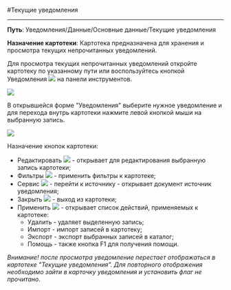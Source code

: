 ﻿#Текущие уведомления 

----------
**Путь**: Уведомления/Данные/Основные данные/Текущие уведомления

**Назначение картотеки**: Картотека предназначена для хранения и просмотра текущих непрочитанных уведомлений.

Для просмотра текущих непрочитанных уведомлений откройте картотеку по указанному пути или воспользуйтесь кнопкой  Уведомления ![](topic:.AddFiles.Btn_notif.png) на панели инструментов.

![](topic:.AddFiles.Screenshot_2109.jpg)

В открывшейся форме "Уведомления" выберите нужное уведомление и для перехода внутрь картотеки нажмите левой кнопкой мыши на выбранную запись. 

![](topic:.AddFiles.Screenshot_2111.jpg)

Назначение кнопок картотеки:

* Редактировать  ![](topic:.AddFiles.Btn_Edit.png)  - открывает для редактирования выбранную запись картотеки;
* Фильтры  ![](topic:.AddFiles.Btn_Filter.png) - применить фильтры к картотеке;
* Сервис ![](topic:.AddFiles.Btn_Services.png)  - перейти к источнику - открывает документ источник уведомления;
* Закрыть ![](topic:.AddFiles.BtnCloseCancel.png) - выход из картотеки;
* Применить ![](topic:.AddFiles.Btn_OK.png) - открывает список действий, применяемых к картотеке:
    * Удалить - удаляет выделенную запись;
    * Импорт - импорт записей в картотеку; 
    * Экспорт - экспорт выбранных записей в каталог; 
    * Помощь - также кнопка F1 для получения помощи.

*Внимание! после просмотра уведомление перестает отображаться в картотеке "Текущие уведомления". Для повторного отображения необходимо зайти в карточку уведомления и установить флаг не прочитано*. 

